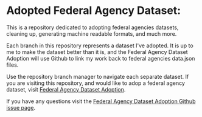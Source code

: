 Adopted Federal Agency Dataset: 
==============================

This is a repository dedicated to adopting federal agencies datasets, cleaning up, generating machine readable formats, and much more.

Each branch in this repository represents a dataset I've adopted. It is up to me to make the dataset better than it is, and the Federal Agency Dataset Adoption will use Github to link my work back to federal agencies data.json files.

Use the repository branch manager to navigate each separate dataset. If you are visiting this repository, and would like to adop a federal agency dataset, visit  [Federal Agency Dataset Adoption](http://federal-agency-dataset-adoption.publicprivatesector.org/index.html).

If you have any questions visit the [Federal Agency Dataset Adoption Github issue page](https://github.com/kinlane/federal-agency-dataset-adoption/issues).
